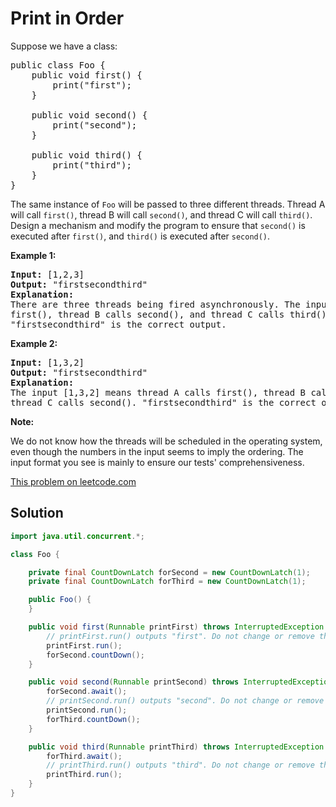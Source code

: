 # Print in Order

<p>Suppose we have a class:</p>

<pre>
public class Foo {
    public void first() {
        print(&quot;first&quot;);
    }

    public void second() {
        print(&quot;second&quot;);
    }

    public void third() {
        print(&quot;third&quot;);
    }
}
</pre>

<p>
The same instance of <code>Foo</code> will be passed to three different
threads. Thread A will call <code>first()</code>, thread B will call
<code>second()</code>, and thread C will call <code>third()</code>. Design a
mechanism and modify the program&nbsp;to ensure
that&nbsp;<code>second()</code>&nbsp;is executed
after&nbsp;<code>first()</code>, and&nbsp;<code>third()</code> is executed
after&nbsp;<code>second()</code>.
</p>

<p><strong>Example 1:</strong></p>
<pre>
<b>Input:</b> [1,2,3]
<b>Output:</b> &quot;firstsecondthird&quot;
<strong>Explanation:</strong>
There are three threads being fired asynchronously. The input [1,2,3] means thread A calls
first(), thread B calls second(), and thread C calls third().
&quot;firstsecondthird&quot; is the correct output.
</pre>

<p><strong>Example 2:</strong></p>
<pre>
<b>Input:</b> [1,3,2]
<b>Output:</b> &quot;firstsecondthird&quot;
<strong>Explanation:</strong>
The input [1,3,2] means thread A calls first(), thread B calls third(), and
thread C calls second(). &quot;firstsecondthird&quot; is the correct output.
</pre>

<p><strong>Note:</strong></p>
<p>
We do not know how the threads will be scheduled in the operating system, even
though the numbers in the input seems to imply the ordering. The input format
you see is mainly&nbsp;to ensure our tests&#39; comprehensiveness.
</p>

[This problem on leetcode.com](https://leetcode.com/problems/print-in-order/)

## Solution

```java
import java.util.concurrent.*;

class Foo {

    private final CountDownLatch forSecond = new CountDownLatch(1);
    private final CountDownLatch forThird = new CountDownLatch(1);

    public Foo() {
    }

    public void first(Runnable printFirst) throws InterruptedException {
        // printFirst.run() outputs "first". Do not change or remove this line.
        printFirst.run();
        forSecond.countDown();
    }

    public void second(Runnable printSecond) throws InterruptedException {
        forSecond.await();
        // printSecond.run() outputs "second". Do not change or remove this line.
        printSecond.run();
        forThird.countDown();
    }

    public void third(Runnable printThird) throws InterruptedException {
        forThird.await();
        // printThird.run() outputs "third". Do not change or remove this line.
        printThird.run();
    }
}
```

